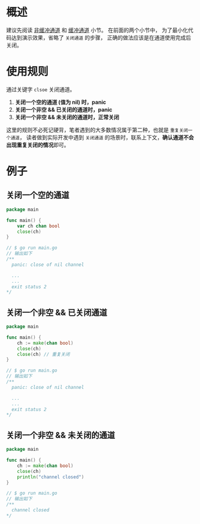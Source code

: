 # 概述

建议先阅读 [非缓冲通道](channel.md) 和 [缓冲通道](channel_buffer.md) 小节。
在前面的两个小节中， 为了最小化代码达到演示效果，省略了 `关闭通道` 的步骤，
正确的做法应该是在通道使用完成后关闭。

# 使用规则

通过关键字 `clsoe` 关闭通道。

1. **关闭一个空的通道 (值为 nil) 时，panic**
2. **关闭一个非空 && 已关闭的通道时，panic**
3. **关闭一个非空 && 未关闭的通道时，正常关闭**

这里的规则不必死记硬背，笔者遇到的大多数情况属于第二种，也就是 `重复关闭一个通道`，
读者做到实际开发中遇到 `关闭通道` 的场景时，联系上下文，**确认通道不会出现重复关闭的情况**即可。

# 例子

## 关闭一个空的通道

```go
package main

func main() {
	var ch chan bool
	close(ch)
}

// $ go run main.go
// 输出如下
/**
  panic: close of nil channel

  ...
  ...
  exit status 2
*/
```

## 关闭一个非空 && 已关闭通道

```go
package main

func main() {
	ch := make(chan bool)
	close(ch)
	close(ch) // 重复关闭
}

// $ go run main.go
// 输出如下
/**
  panic: close of nil channel

  ...
  ...
  exit status 2
*/
```

## 关闭一个非空 && 未关闭的通道

```go
package main

func main() {
	ch := make(chan bool)
	close(ch)
	println("channel closed")
}

// $ go run main.go
// 输出如下
/**
  channel closed
*/
```